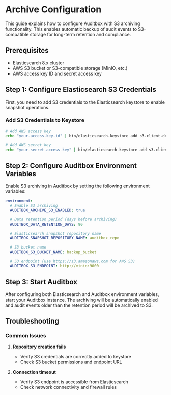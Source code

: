 # Archive Configuration

This guide explains how to configure Auditbox with S3 archiving functionality. This enables automatic backup of audit events to S3-compatible storage for long-term retention and compliance.

## Prerequisites

- Elasticsearch 8.x cluster
- AWS S3 bucket or S3-compatible storage (MinIO, etc.)
- AWS access key ID and secret access key

## Step 1: Configure Elasticsearch S3 Credentials

First, you need to add S3 credentials to the Elasticsearch keystore to enable snapshot operations.

### Add S3 Credentials to Keystore

```bash
# Add AWS access key
echo "your-access-key-id" | bin/elasticsearch-keystore add s3.client.default.access_key --stdin

# Add AWS secret key
echo "your-secret-access-key" | bin/elasticsearch-keystore add s3.client.default.secret_key --stdin
```

## Step 2: Configure Auditbox Environment Variables

Enable S3 archiving in Auditbox by setting the following environment variables:

```yaml
environment:
  # Enable S3 archiving
  AUDITBOX_ARCHIVE_S3_ENABLED: true

  # Data retention period (days before archiving)
  AUDITBOX_DATA_RETENTION_DAYS: 90

  # Elasticsearch snapshot repository name
  AUDITBOX_SNAPSHOT_REPOSITORY_NAME: auditbox_repo

  # S3 bucket name
  AUDITBOX_S3_BUCKET_NAME: backup_bucket

  # S3 endpoint (use https://s3.amazonaws.com for AWS S3)
  AUDITBOX_S3_ENDPOINT: http://minio:9000
```

## Step 3: Start Auditbox

After configuring both Elasticsearch and Auditbox environment variables, start your Auditbox instance. The archiving will be automatically enabled and audit events older than the retention period will be archived to S3.

## Troubleshooting

### Common Issues

1. **Repository creation fails**
   - Verify S3 credentials are correctly added to keystore
   - Check S3 bucket permissions and endpoint URL

2. **Connection timeout**
   - Verify S3 endpoint is accessible from Elasticsearch
   - Check network connectivity and firewall rules